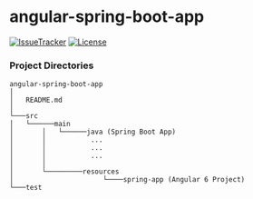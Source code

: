 # angular-spring-boot-app
[![IssueTracker](https://img.shields.io/badge/issue--tracker-YouTrack-ff69b4.svg)](http://192.168.1.16)
[![License](https://img.shields.io/github/license/mashape/apistatus.svg)](https://opensource.org/licenses/MIT)

### Project Directories
```
angular-spring-boot-app
│
│   README.md    
│
└───src
│   └──────main
│       │   └──────java (Spring Boot App)
│       │           ...
│       │           ...
│       │           ...
│       │
│       └─────────resources
│                      └────spring-app (Angular 6 Project)
└───test   
```

